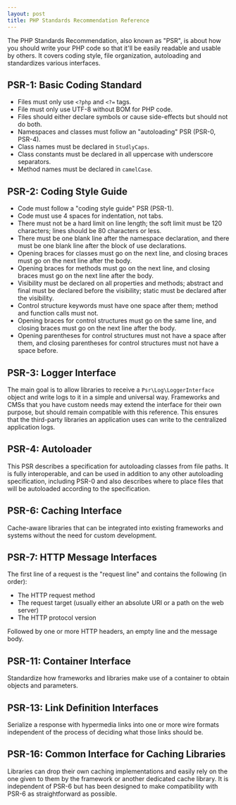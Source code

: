 ```yaml
---
layout: post
title: PHP Standards Recommendation Reference
---
```


The PHP Standards Recommendation, also known as "PSR", is about how you should write your PHP code so that it'll be easily readable and usable by others. It covers coding style, file organization, autoloading and standardizes various interfaces.

## PSR-1: Basic Coding Standard

- Files must only use `<?php` and `<?=` tags.
- File must only use UTF-8 without BOM for PHP code.
- Files should either declare symbols or cause side-effects but should not do both.
- Namespaces and classes must follow an "autoloading" PSR (PSR-0, PSR-4).
- Class names must be declared in `StudlyCaps`.
- Class constants must be declared in all uppercase with underscore separators.
- Method names must be declared in `camelCase`.

## PSR-2: Coding Style Guide

- Code must follow a "coding style guide" PSR (PSR-1).
- Code must use 4 spaces for indentation, not tabs.
- There must not be a hard limit on line length; the soft limit must be 120 characters; lines should be 80 characters or less.
- There must be one blank line after the namespace declaration, and there must be one blank line after the block of use declarations.
- Opening braces for classes must go on the next line, and closing braces must go on the next line after the body.
- Opening braces for methods must go on the next line, and closing braces must go on the next line after the body.
- Visibility must be declared on all properties and methods; abstract and final must be declared before the visibility; static must be declared after the visibility.
- Control structure keywords must have one space after them; method and function calls must not.
- Opening braces for control structures must go on the same line, and closing braces must go on the next line after the body.
- Opening parentheses for control structures must not have a space after them, and closing parentheses for control structures must not have a space before.

## PSR-3: Logger Interface

The main goal is to allow libraries to receive a `Psr\Log\LoggerInterface` object and write logs to it in a simple and universal way. Frameworks and CMSs that you have custom needs may extend the interface for their own purpose, but should remain compatible with this reference. This ensures that the third-party libraries an application uses can write to the centralized application logs.

## PSR-4: Autoloader

This PSR describes a specification for autoloading classes from file paths. It is fully interoperable, and can be used in addition to any other autoloading specification, including PSR-0 and also describes where to place files that will be autoloaded according to the specification.

## PSR-6: Caching Interface

Cache-aware libraries that can be integrated into existing frameworks and systems without the need for custom development.

## PSR-7: HTTP Message Interfaces

The first line of a request is the "request line" and contains the following (in order):

- The HTTP request method
- The request target (usually either an absolute URI or a path on the web server)
- The HTTP protocol version

Followed by one or more HTTP headers, an empty line and the message body.

## PSR-11: Container Interface

Standardize how frameworks and libraries make use of a container to obtain objects and parameters.

## PSR-13: Link Definition Interfaces

Serialize a response with hypermedia links into one or more wire formats independent of the process of deciding what those links should be.

## PSR-16: Common Interface for Caching Libraries

Libraries can drop their own caching implementations and easily rely on the one given to them by the framework or another dedicated cache library. It is independent of PSR-6 but has been designed to make compatibility with PSR-6 as straightforward as possible.
